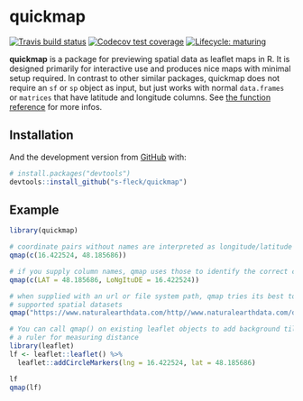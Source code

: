 
<!-- README.md is generated from README.Rmd. Please edit that file -->

# quickmap

<!-- badges: start -->

[![Travis build
status](https://travis-ci.org/s-fleck/quickmap.svg?branch=master)](https://travis-ci.org/s-fleck/quickmap)
[![Codecov test
coverage](https://codecov.io/gh/s-fleck/quickmap/branch/master/graph/badge.svg)](https://codecov.io/gh/s-fleck/quickmap?branch=master)
[![Lifecycle:
maturing](https://img.shields.io/badge/lifecycle-maturing-blue.svg)](https://www.tidyverse.org/lifecycle/#maturing)
<!-- badges: end -->

**quickmap** is a package for previewing spatial data as leaflet maps in
R. It is designed primarily for interactive use and produces nice maps
with minimal setup required. In contrast to other similar packages,
quickmap does not require an `sf` or `sp` object as input, but just
works with normal `data.frames` or `matrices` that have latitude and
longitude columns. See [the function
reference](https://s-fleck.github.io/quickmap/) for more infos.

## Installation

And the development version from [GitHub](https://github.com/) with:

``` r
# install.packages("devtools")
devtools::install_github("s-fleck/quickmap")
```

## Example

``` r
library(quickmap)

# coordinate pairs without names are interpreted as longitude/latitude
qmap(c(16.422524, 48.185686))

# if you supply column names, qmap uses those to identify the correct columns
qmap(c(LAT = 48.185686, LoNgItuDE = 16.422524))

# when supplied with an url or file system path, qmap tries its best to discover
# supported spatial datasets
qmap("https://www.naturalearthdata.com/http//www.naturalearthdata.com/download/50m/cultural/ne_50m_admin_0_countries.zip")

# You can call qmap() on existing leaflet objects to add background tiles and
# a ruler for measuring distance
library(leaflet)
lf <- leaflet::leaflet() %>% 
  leaflet::addCircleMarkers(lng = 16.422524, lat = 48.185686)

lf
qmap(lf)
```
